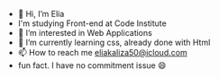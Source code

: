 - 👋 Hi, I’m Elia
- I'm studying Front-end at Code Institute 
- 👀 I’m interested in Web Applications 
- 🌱 I’m currently learning css, already done with Html
- 📫 How to reach me eliakaliza50@icloud.com
- fun fact. I have no commitment issue 😄



